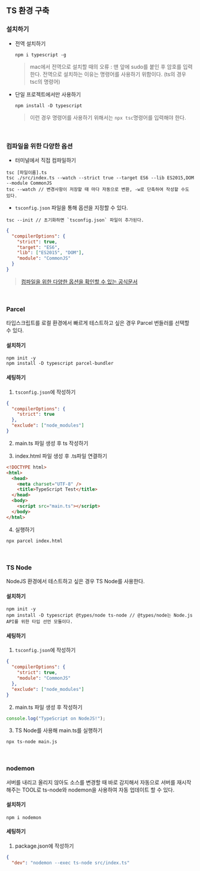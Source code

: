 ## TS 환경 구축

### 설치하기

- 전역 설치하기

  `npm i typescript -g`

  > mac에서 전역으로 설치할 때의 오류 : 맨 앞에 sudo를 붙인 후 암호를 입력한다. 전역으로 설치하는 이유는 명령어를 사용하기 위함이다. (ts의 경우 tsc의 명령어)

- 단일 프로젝트에서만 사용하기

  `npm install -D typescript`

  > 이런 경우 명령어를 사용하기 위해서는 `npx tsc`명령어를 입력해야 한다.

<br/>

### 컴파일을 위한 다양한 옵션

- 터미널에서 직접 컴파일하기

```console
tsc [파일이름].ts
tsc ./src/index.ts --watch --strict true --target ES6 --lib ES2015,DOM --module CommonJS
tsc --watch // 변경사항이 저장할 때 마다 자동으로 변환, -w로 단축하여 작성할 수도 있다.
```

- `tsconfig.json` 파일을 통해 옵션을 지정할 수 있다.

```console
tsc --init // 초기화하면 `tsconfig.json` 파일이 추가된다.
```

```json
{
  "compilerOptions": {
    "strict": true,
    "target": "ES6",
    "lib": ["ES2015", "DOM"],
    "module": "CommonJS"
  }
}
```

> [컴파일을 위한 다양한 옵션을 확인할 수 있는 공식문서](https://www.typescriptlang.org/docs/handbook/compiler-options.html)

<br/>

### Parcel

타입스크립트를 로컬 환경에서 빠르게 테스트하고 싶은 경우 Parcel 번들러를 선택할 수 있다.

#### 설치하기

```console
npm init -y
npm install -D typescript parcel-bundler
```

#### 세팅하기

1. `tsconfig.json`에 작성하기

```json
{
  "compilerOptions": {
    "strict": true
  },
  "exclude": ["node_modules"]
}
```

2. main.ts 파일 생성 후 ts 작성하기

3. index.html 파일 생성 후 .ts파일 연결하기

```html
<!DOCTYPE html>
<html>
  <head>
    <meta charset="UTF-8" />
    <title>TypeScript Test</title>
  </head>
  <body>
    <script src="main.ts"></script>
  </body>
</html>
```

4. 실행하기

```console
npx parcel index.html
```

<br/>

### TS Node

NodeJS 환경에서 테스트하고 싶은 경우 TS Node를 사용한다.

#### 설치하기

```console
npm init -y
npm install -D typescript @types/node ts-node // @types/node는 Node.js API를 위한 타입 선언 모듈이다.
```

#### 세팅하기

1. `tsconfig.json`에 작성하기

```json
{
  "compilerOptions": {
    "strict": true,
    "module": "CommonJS"
  },
  "exclude": ["node_modules"]
}
```

2. main.ts 파일 생성 후 작성하기

```js
console.log("TypeScript on NodeJS!");
```

3. TS Node를 사용해 main.ts를 실행하기

```shell
npx ts-node main.js
```

<br/>

### nodemon

서버를 내리고 올리지 않아도 소스를 변경할 때 바로 감지해서 자동으로 서버를 재시작 해주는 TOOL로 ts-node와 nodemon을 사용하여 자동 업데이트 할 수 있다.

#### 설치하기

```console
npm i nodemon
```

#### 세팅하기

1. package.json에 작성하기

```json
{
  "dev": "nodemon --exec ts-node src/index.ts"
```

